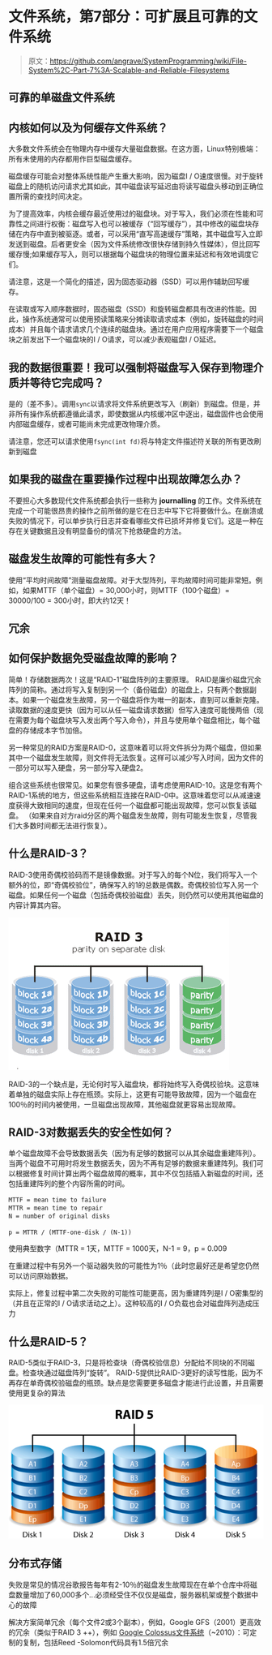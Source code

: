 # 文件系统，第7部分：可扩展且可靠的文件系统

> 原文：<https://github.com/angrave/SystemProgramming/wiki/File-System%2C-Part-7%3A-Scalable-and-Reliable-Filesystems>

## 可靠的单磁盘文件系统

## 内核如何以及为何缓存文件系统？

大多数文件系统会在物理内存中缓存大量磁盘数据。在这方面，Linux特别极端：所有未使用的内存都用作巨型磁盘缓存。

磁盘缓存可能会对整体系统性能产生重大影响，因为磁盘I / O速度很慢。对于旋转磁盘上的随机访问请求尤其如此，其中磁盘读写延迟由将读写磁盘头移动到正确位置所需的查找时间决定。

为了提高效率，内核会缓存最近使用过的磁盘块。对于写入，我们必须在性能和可靠性之间进行权衡：磁盘写入也可以被缓存（“回写缓存”），其中修改的磁盘块存储在内存中直到被驱逐。或者，可以采用“直写高速缓存”策略，其中磁盘写入立即发送到磁盘。后者更安全（因为文件系统修改很快存储到持久性媒体），但比回写缓存慢;如果缓存写入，则可以根据每个磁盘块的物理位置来延迟和有效地调度它们。

请注意，这是一个简化的描述，因为固态驱动器（SSD）可以用作辅助回写缓存。

在读取或写入顺序数据时，固态磁盘（SSD）和旋转磁盘都具有改进的性能。因此，操作系统通常可以使用预读策略来分摊读取请求成本（例如，旋转磁盘的时间成本）并且每个请求请求几个连续的磁盘块。通过在用户应用程序需要下一个磁盘块之前发出下一个磁盘块的I / O请求，可以减少表观磁盘I / O延迟。

## 我的数据很重要！我可以强制将磁盘写入保存到物理介质并等待它完成吗？

是的（差不多）。调用`sync`以请求将文件系统更改写入（刷新）到磁盘。但是，并非所有操作系统都遵循此请求，即使数据从内核缓冲区中逐出，磁盘固件也会使用内部磁盘缓存，或者可能尚未完成更改物理介质。

请注意，您还可以请求使用`fsync(int fd)`将与特定文件描述符关联的所有更改刷新到磁盘

## 如果我的磁盘在重要操作过程中出现故障怎么办？

不要担心大多数现代文件系统都会执行一些称为 **journalling** 的工作。文件系统在完成一个可能很昂贵的操作之前所做的是它在日志中写下它将要做什么。在崩溃或失败的情况下，可以单步执行日志并查看哪些文件已损坏并修复它们。这是一种在存在关键数据且没有明显备份的情况下抢救硬盘的方法。

## 磁盘发生故障的可能性有多大？

使用“平均时间故障”测量磁盘故障。对于大型阵列，平均故障时间可能非常短。例如，如果MTTF（单个磁盘）= 30,000小时，则MTTF（100个磁盘）= 30000/100 = 300小时，即大约12天！

## 冗余

## 如何保护数据免受磁盘故障的影响？

简单！存储数据两次！这是“RAID-1”磁盘阵列的主要原理。 RAID是廉价磁盘冗余阵列的简称。通过将写入复制到另一个（备份磁盘）的磁盘上，只有两个数据副本。如果一个磁盘发生故障，另一个磁盘将作为唯一的副本，直到可以重新克隆。读取数据的速度更快（因为可以从任一磁盘请求数据）但写入速度可能慢两倍（现在需要为每个磁盘块写入发出两个写入命令），并且与使用单个磁盘相比，每个磁盘的存储成本字节加倍。

另一种常见的RAID方案是RAID-0，这意味着可以将文件拆分为两个磁盘，但如果其中一个磁盘发生故障，则文件将无法恢复。这样可以减少写入时间，因为文件的一部分可以写入硬盘，另一部分写入硬盘2。

组合这些系统也很常见。如果您有很多硬盘，请考虑使用RAID-10。这是您有两个RAID-1系统的地方，但这些系统相互连接在RAID-0中。这意味着您可以从减速速度获得大致相同的速度，但现在任何一个磁盘都可能出现故障，您可以恢复该磁盘。 （如果来自对方raid分区的两个磁盘发生故障，则有可能发生恢复，尽管我们大多数时间都无法进行恢复）。

## 什么是RAID-3？

RAID-3使用奇偶校验码而不是镜像数据。对于写入的每个N位，我们将写入一个额外的位，即“奇偶校验位”，确保写入的1的总数是偶数。奇偶校验位写入另一个磁盘。如果任何一个磁盘（包括奇偶校验磁盘）丢失，则仍然可以使用其他磁盘的内容计算其内容。

![](img/1d72e84109674f2e5db6da917167668b.jpg)

RAID-3的一个缺点是，无论何时写入磁盘块，都将始终写入奇偶校验块。这意味着单独的磁盘实际上存在瓶颈。实际上，这更有可能导致故障，因为一个磁盘在100％的时间内被使用，一旦磁盘出现故障，其他磁盘就更容易出现故障。

## RAID-3对数据丢失的安全性如何？

单个磁盘故障不会导致数据丢失（因为有足够的数据可以从其余磁盘重建阵列）。当两个磁盘不可用时将发生数据丢失，因为不再有足够的数据来重建阵列。我们可以根据修复时间计算出两个磁盘故障的概率，其中不仅包括插入新磁盘的时间，还包括重建阵列的整个内容所需的时间。

```
MTTF = mean time to failure
MTTR = mean time to repair
N = number of original disks

p = MTTR / (MTTF-one-disk / (N-1)) 
```

使用典型数字（MTTR = 1天，MTTF = 1000天，N-1 = 9，p = 0.009

在重建过程中有另外一个驱动器失败的可能性为1％（此时您最好还是希望您仍然可以访问原始数据。

实际上，修复过程中第二次失败的可能性可能更高，因为重建阵列是I / O密集型的（并且在正常的I / O请求活动之上）。这种较高的I / O负载也会对磁盘阵列造成压力

## 什么是RAID-5？

RAID-5类似于RAID-3，只是将检查块（奇偶校验信息）分配给不同块的不同磁盘。检查块通过磁盘阵列“旋转”。 RAID-5提供比RAID-3更好的读写性能，因为不再存在单奇偶校验磁盘的瓶颈。缺点是您需要更多磁盘才能进行此设置，并且需要使用更复杂的算法

![](img/d69ff523ab899f8909888c58907d4ca8.jpg)

## 分布式存储

失败是常见的情况谷歌报告每年有2-10％的磁盘发生故障现在在单个仓库中将磁盘数量增加了60,000多个...必须经受住不仅仅是磁盘，服务器机架或整个数据中心的故障

解决方案简单冗余（每个文件2或3个副本），例如，Google GFS（2001）更高效的冗余（类似于RAID 3 ++），例如 [Google Colossus文件系统](http://goo.gl/LwFIy)（~2010）：可定制的复制，包括Reed -Solomon代码具有1.5倍冗余